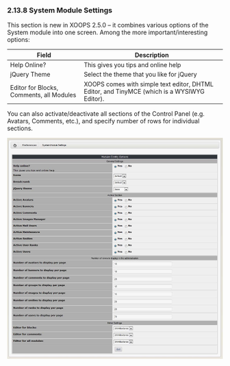 ### 2.13.8	System Module Settings

This section is new in XOOPS 2.5.0 – it combines various options of the System module into one screen. Among the more important/interesting options:

|Field|	Description|
|--|--|
|Help Online?|	This gives you tips and online help|
|jQuery Theme|	Select the theme that you like for jQuery|
|Editor for Blocks, Comments, all Modules|	XOOPS comes with simple text editor, DHTML Editor, and TinyMCE (which is a WYSIWYG Editor). |

You can also activate/deactivate all sections of the Control Panel (e.g. Avatars, Comments, etc.), and specify number of rows for individual sections.

![img_100.jpg](../assets/img_100.jpg)  
 
